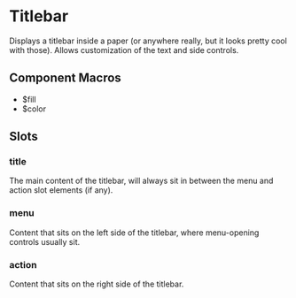 # Titlebar
Displays a titlebar inside a paper (or anywhere really, but it looks pretty cool
with those). Allows customization of the text and side controls.

## Component Macros
- $fill
- $color

## Slots

### title
The main content of the titlebar, will always sit in between the menu and action
slot elements (if any).

### menu
Content that sits on the left side of the titlebar, where menu-opening controls
usually sit.

### action
Content that sits on the right side of the titlebar.

[component.md : ../examples/titlebar.html :]: #
